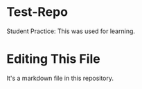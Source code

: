 # Test-Repo
Student Practice: This was used for learning.

# Editing This File
It's a markdown file in this repository.
